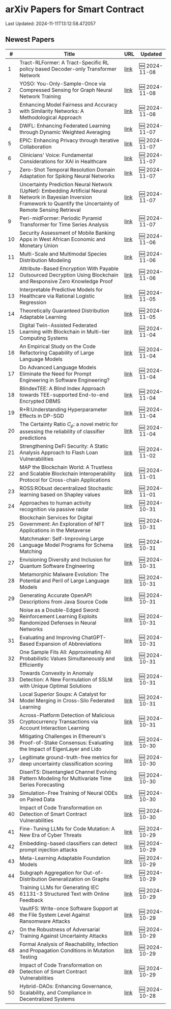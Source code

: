 # arXiv Papers for Smart Contract

Last Updated: 2024-11-11T13:12:58.472057

## Newest Papers

|\#|Title|URL|Updated|
|---|---|---|---|
|1|Tract-RLFormer: A Tract-Specific RL policy based Decoder-only Transformer Network|[link](http://arxiv.org/abs/2411.05757v1)|🆕 2024-11-08|
|2|YOSO: You-Only-Sample-Once via Compressed Sensing for Graph Neural Network Training|[link](http://arxiv.org/abs/2411.05693v1)|🆕 2024-11-08|
|3|Enhancing Model Fairness and Accuracy with Similarity Networks: A Methodological Approach|[link](http://arxiv.org/abs/2411.05648v1)|🆕 2024-11-08|
|4|DWFL: Enhancing Federated Learning through Dynamic Weighted Averaging|[link](http://arxiv.org/abs/2411.05173v1)|🆕 2024-11-07|
|5|EPIC: Enhancing Privacy through Iterative Collaboration|[link](http://arxiv.org/abs/2411.05167v1)|🆕 2024-11-07|
|6|Clinicians' Voice: Fundamental Considerations for XAI in Healthcare|[link](http://arxiv.org/abs/2411.04855v1)|🆕 2024-11-07|
|7|Zero-Shot Temporal Resolution Domain Adaptation for Spiking Neural Networks|[link](http://arxiv.org/abs/2411.04760v1)|🆕 2024-11-07|
|8|Uncertainty Prediction Neural Network (UpNet): Embedding Artificial Neural Network in Bayesian Inversion Framework to Quantify the Uncertainty of Remote Sensing Retrieval|[link](http://arxiv.org/abs/2411.04556v1)|🆕 2024-11-07|
|9|Peri-midFormer: Periodic Pyramid Transformer for Time Series Analysis|[link](http://arxiv.org/abs/2411.04554v1)|🆕 2024-11-07|
|10|Security Assessment of Mobile Banking Apps in West African Economic and Monetary Union|[link](http://arxiv.org/abs/2411.04068v1)|🆕 2024-11-06|
|11|Multi-Scale and Multimodal Species Distribution Modeling|[link](http://arxiv.org/abs/2411.04016v1)|🆕 2024-11-06|
|12|Attribute-Based Encryption With Payable Outsourced Decryption Using Blockchain and Responsive Zero Knowledge Proof|[link](http://arxiv.org/abs/2411.03844v1)|🆕 2024-11-06|
|13|Interpretable Predictive Models for Healthcare via Rational Logistic Regression|[link](http://arxiv.org/abs/2411.03224v1)|🆕 2024-11-05|
|14|Theoretically Guaranteed Distribution Adaptable Learning|[link](http://arxiv.org/abs/2411.02921v1)|🆕 2024-11-05|
|15|Digital Twin-Assisted Federated Learning with Blockchain in Multi-tier Computing Systems|[link](http://arxiv.org/abs/2411.02323v1)|🆕 2024-11-04|
|16|An Empirical Study on the Code Refactoring Capability of Large Language Models|[link](http://arxiv.org/abs/2411.02320v1)|🆕 2024-11-04|
|17|Do Advanced Language Models Eliminate the Need for Prompt Engineering in Software Engineering?|[link](http://arxiv.org/abs/2411.02093v1)|🆕 2024-11-04|
|18|BlindexTEE: A Blind Index Approach towards TEE-supported End-to-end Encrypted DBMS|[link](http://arxiv.org/abs/2411.02084v1)|🆕 2024-11-04|
|19|R+R:Understanding Hyperparameter Effects in DP-SGD|[link](http://arxiv.org/abs/2411.02051v1)|🆕 2024-11-04|
|20|The Certainty Ratio $C_ρ$: a novel metric for assessing the reliability of classifier predictions|[link](http://arxiv.org/abs/2411.01973v1)|🆕 2024-11-04|
|21|Strengthening DeFi Security: A Static Analysis Approach to Flash Loan Vulnerabilities|[link](http://arxiv.org/abs/2411.01230v1)|🆕 2024-11-02|
|22|MAP the Blockchain World: A Trustless and Scalable Blockchain Interoperability Protocol for Cross-chain Applications|[link](http://arxiv.org/abs/2411.00422v1)|🆕 2024-11-01|
|23|ROSS:RObust decentralized Stochastic learning based on Shapley values|[link](http://arxiv.org/abs/2411.00365v1)|🆕 2024-11-01|
|24|Approaches to human activity recognition via passive radar|[link](http://arxiv.org/abs/2410.24166v1)|🆕 2024-10-31|
|25|Blockchain Services for Digital Government: An Exploration of NFT Applications in the Metaverse|[link](http://arxiv.org/abs/2411.00076v1)|🆕 2024-10-31|
|26|Matchmaker: Self-Improving Large Language Model Programs for Schema Matching|[link](http://arxiv.org/abs/2410.24105v1)|🆕 2024-10-31|
|27|Envisioning Diversity and Inclusion for Quantum Software Engineering|[link](http://arxiv.org/abs/2410.23972v1)|🆕 2024-10-31|
|28|Metamorphic Malware Evolution: The Potential and Peril of Large Language Models|[link](http://arxiv.org/abs/2410.23894v1)|🆕 2024-10-31|
|29|Generating Accurate OpenAPI Descriptions from Java Source Code|[link](http://arxiv.org/abs/2410.23873v1)|🆕 2024-10-31|
|30|Noise as a Double-Edged Sword: Reinforcement Learning Exploits Randomized Defenses in Neural Networks|[link](http://arxiv.org/abs/2410.23870v1)|🆕 2024-10-31|
|31|Evaluating and Improving ChatGPT-Based Expansion of Abbreviations|[link](http://arxiv.org/abs/2410.23866v1)|🆕 2024-10-31|
|32|One Sample Fits All: Approximating All Probabilistic Values Simultaneously and Efficiently|[link](http://arxiv.org/abs/2410.23808v1)|🆕 2024-10-31|
|33|Towards Convexity in Anomaly Detection: A New Formulation of SSLM with Unique Optimal Solutions|[link](http://arxiv.org/abs/2410.23774v1)|🆕 2024-10-31|
|34|Local Superior Soups: A Catalyst for Model Merging in Cross-Silo Federated Learning|[link](http://arxiv.org/abs/2410.23660v1)|🆕 2024-10-31|
|35|Across-Platform Detection of Malicious Cryptocurrency Transactions via Account Interaction Learning|[link](http://arxiv.org/abs/2410.23563v1)|🆕 2024-10-31|
|36|Mitigating Challenges in Ethereum's Proof-of-Stake Consensus: Evaluating the Impact of EigenLayer and Lido|[link](http://arxiv.org/abs/2410.23422v1)|🆕 2024-10-30|
|37|Legitimate ground-truth-free metrics for deep uncertainty classification scoring|[link](http://arxiv.org/abs/2410.23046v1)|🆕 2024-10-30|
|38|DisenTS: Disentangled Channel Evolving Pattern Modeling for Multivariate Time Series Forecasting|[link](http://arxiv.org/abs/2410.22981v1)|🆕 2024-10-30|
|39|Simulation-Free Training of Neural ODEs on Paired Data|[link](http://arxiv.org/abs/2410.22918v1)|🆕 2024-10-30|
|40|Impact of Code Transformation on Detection of Smart Contract Vulnerabilities|[link](http://arxiv.org/abs/2410.21685v2)|🆕 2024-10-30|
|41|Fine-Tuning LLMs for Code Mutation: A New Era of Cyber Threats|[link](http://arxiv.org/abs/2410.22293v1)|🆕 2024-10-29|
|42|Embedding-based classifiers can detect prompt injection attacks|[link](http://arxiv.org/abs/2410.22284v1)|🆕 2024-10-29|
|43|Meta-Learning Adaptable Foundation Models|[link](http://arxiv.org/abs/2410.22264v1)|🆕 2024-10-29|
|44|Subgraph Aggregation for Out-of-Distribution Generalization on Graphs|[link](http://arxiv.org/abs/2410.22228v1)|🆕 2024-10-29|
|45|Training LLMs for Generating IEC 61131-3 Structured Text with Online Feedback|[link](http://arxiv.org/abs/2410.22159v1)|🆕 2024-10-29|
|46|VaultFS: Write-once Software Support at the File System Level Against Ransomware Attacks|[link](http://arxiv.org/abs/2410.21979v1)|🆕 2024-10-29|
|47|On the Robustness of Adversarial Training Against Uncertainty Attacks|[link](http://arxiv.org/abs/2410.21952v1)|🆕 2024-10-29|
|48|Formal Analysis of Reachability, Infection and Propagation Conditions in Mutation Testing|[link](http://arxiv.org/abs/2410.21904v1)|🆕 2024-10-29|
|49|Impact of Code Transformation on Detection of Smart Contract Vulnerabilities|[link](http://arxiv.org/abs/2410.21685v1)|🆕 2024-10-29|
|50|Hybrid-DAOs: Enhancing Governance, Scalability, and Compliance in Decentralized Systems|[link](http://arxiv.org/abs/2410.21593v1)|🆕 2024-10-28|
